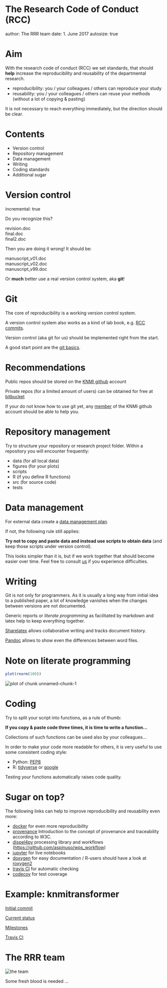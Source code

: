 The Research Code of Conduct (RCC)
========================================================
author: The RRR team
date: 1. June 2017
autosize: true

<!-- Motivational examples -->
<!-- ======================================================== -->

<!-- - my own paper -->
<!-- - Earthquake hazard -->
<!-- - KNMI'14 scenario brochure -->
<!-- - many more ... -->

Aim
========================================================

With the research code of conduct (RCC) we set standards, that should **help**
increase the reproducibility and reusability of the departmental research.

- reproducibility: you / your colleagues / others can reproduce your study
- reusability: you / your colleagues / others can reuse your methods (without a
  lot of copying & pasting)

It is not necessary to reach everything immediately, but the direction should be
clear.

Contents
========================================================

- Version control
- Repository management
- Data management
- Writing
- Coding standards
- Additional sugar

Version control
========================================================
incremental: true

Do you recognize this?

revision.doc<br>
final.doc<br>
final2.doc

Then you are doing it wrong! It should be:

manuscript_v01.doc<br>
manuscript_v02.doc<br>
manuscript_v99.doc

Or **much** better use a real version control system, aka **git**!

Git
========================================================
The core of reproducibility  is a working version control system.

A version control system also works as a kind of lab book, e.g.
[RCC commits](https://github.com/KNMI/RCC/commits/master).

Version control (aka git for us) should be implemented right from the start.

A good start point are the [git basics](https://git-scm.com/videos).


Recommendations
========================================================

Public repos should be stored on the [KNMI github](https://github.com/KNMI)
account

Private repos (for a limited amount of users) can be obtained for free at
[bitbucket](https://bitbucket.org/product)

If your do not know how to use git yet, any
[member](https://github.com/orgs/KNMI/people) of the KNMI github account
should be able to help you.

Repository management
========================================================

Try to structure your repository or research project folder.
Within a repository you will encounter frequently:

 - data (for all local data)
 - figures (for your plots)
 - scripts
 - R (if you define R functions)
 - src (for source code)
 - tests

Data management
========================================================

For external data create a [data management
plan](http://www.wur.nl/nl/show/What-is-a-Data-Management-Plan.htm).

If not, the following rule still applies:

**Try not to copy and paste data and instead use scripts to obtain data**
(and keep those scripts under version control).

This looks simpler than it is, but if we work together that should become easier
over time.
Feel free to consult [us](https://github.com/orgs/KNMI/teams/rrr) if you
experience difficulties.

Writing
========================================================

Git is not only for programmers.
As it is usually a long way from initial idea to a published paper, a lot of
knowledge vanishes when the changes between versions are not documented.

Generic reports or *literate programming* as facilitated by markdown and latex
help to keep everything together.

[Sharelatex](https://www.sharelatex.com/) allows collaborative writing and
tracks document history.

[Pandoc](http://blog.martinfenner.org/2014/08/25/using-microsoft-word-with-git/)
allows to show even the differences between word files.


Note on literate programming
========================================================

```r
plot(rnorm(100))
```

![plot of chunk unnamed-chunk-1](Motivation-figure/unnamed-chunk-1-1.png)

Coding
========================================================

Try to split your script into functions, as a rule of thumb:

**If you copy & paste code three times, it is time to write a function...**

Collections of such functions can be used also by your colleagues...

In order to make your code more readable for others, it is very useful to use
some consistent coding style:

- Python: [PEP8](https://www.python.org/dev/peps/pep-0008/)
- R: [tidyverse](http://adv-r.had.co.nz/Style.html) or
  [google](https://google.github.io/styleguide/Rguide.xml)

Testing your functions automatically raises code quality.

Sugar on top?
========================================================

The following links can help to improve reproducibility and reusability even
more:

- [docker](https://www.docker.com/) for even more reproducibility
- [provenance](https://www.w3.org/TR/prov-dm/) Introduction to the concept of
  provenance and traceability according to W3C.
- [dispel4py](https://github.com/dispel4py/dispel4py) processing library and
  workflows (https://github.com/aspinuso/wps_workflow)
- [jupyter](https://jupyter.org/) for live notebooks
- [doxygen](https://en.wikipedia.org/wiki/Doxygen) for easy documentation
  / R-users should have a look at
  [roxygen2](https://cran.r-project.org/web/packages/roxygen2/index.html)
- [travis CI](https://travis-ci.org/) for automatic checking
- [codecov](https://codecov.io/) for test coverage

Example: knmitransformer 
========================================================

[Initial commit](https://github.com/MartinRoth/knmitransformer/tree/59845b5934b92899eec3c88a41c5eb0121cccbee)

[Current status](https://github.com/MartinRoth/knmitransformer)

[Milestones](https://github.com/MartinRoth/knmitransformer/milestones)

[Travis CI](https://travis-ci.org/MartinRoth/knmitransformer/branches)

The RRR team
========================================================

![the team](./Motivation-figure/rrr.jpg "The RRR team")

Some fresh blood is needed ...



